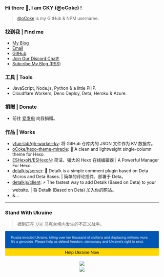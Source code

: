 ### Hi there 👋, I am [CKY (@oCoke)](https://yfun.top/) !

> [@oCoke](https://github.com/oCoke) is my GitHub & NPM username.

### 找到我 | Find me

- [My Blog](https://blog.yfun.top)
- [Email](mailto:awa@outlook.ie)
- [GitHub](https://github.com/oCoke)
- [Join Our Discord Chat!!](https://discord.gg/PBSSM7KsdF)
- [Subcribe My Blog (RSS)](https://blog.yfun.top/atom.xml)

### 工具 | Tools

- JavaScript, Node.js, Python & a little PHP.
- Cloudflare Workers, Deno Deploy, Deta, Heroku & Azure.

### 捐赠 | Donate

- 前往 [爱发电](https://afdian.net/@ocoke) 向我捐赠。

### 作品 | Works

- [yfun-lab/gh-worker-kv](https://github.com/yfun-lab/gh-worker-kv): 将 GitHub 仓库内的 JSON 文件作为 KV 数据库。
- [oCoke/hexo-theme-miracle](https://github.com/oCoke/hexo-theme-miracle): 🎉 A clean and lightweight single-column theme for Hexo.
- [ESHexoN/ESHexoN](https://github.com/ESHexoN/ESHexoN): 简洁、强大的 Hexo 在线编辑器 | A Powerful Manager For Hexo.
- [detalkjs/server](https://github.com/detalkjs/server): 🎉 Detalk is a simple comment plugin based on Deta Micros and Deta Bases. | 简单的评论插件，部署于 Deta。
- [detalkjs/client](https://github.com/detalkjs/client): ⚡ The fastest way to add Detalk (Based on Deta) to your website. | 将 Detalk (Based on Deta) 加入你的网站。
- &...

---

### Stand With Ukraine

> 抵制正在 🇺🇦 乌克兰境内发生的不正义战争。

[![Stand With Ukraine](https://raw.githubusercontent.com/vshymanskyy/StandWithUkraine/main/banner2-no-action.svg)](https://stand-with-ukraine.pp.ua)


<p align="center">
<img src="https://github-readme-stats.mrdulin.vercel.app/api?username=oCoke&show_icons=true&hide_border=true">
<br>
<img src="https://visitor-badge.glitch.me/badge?page_id=oCoke.oCoke">
</p>
